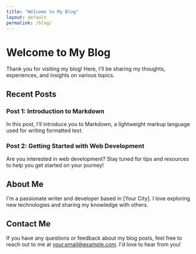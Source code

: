 ```yaml
---
title: "Welcome to My Blog"
layout: default
permalink: /blog/
---
```


# Welcome to My Blog

Thank you for visiting my blog! Here, I'll be sharing my thoughts, experiences, and insights on various topics.

## Recent Posts

### Post 1: Introduction to Markdown

In this post, I'll introduce you to Markdown, a lightweight markup language used for writing formatted text.

### Post 2: Getting Started with Web Development

Are you interested in web development? Stay tuned for tips and resources to help you get started on your journey!

## About Me

I'm a passionate writer and developer based in [Your City]. I love exploring new technologies and sharing my knowledge with others.

## Contact Me

If you have any questions or feedback about my blog posts, feel free to reach out to me at [your.email@example.com](mailto:your.email@example.com). I'd love to hear from you!
